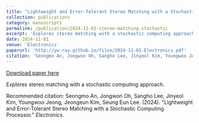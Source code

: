 ```yaml
---
title: "Lightweight and Error‑Tolerant Stereo Matching with a Stochastic Computing Processor"
collection: publications
category: manuscripts
permalink: /publication/2024-11-01-stereo-matching-stochastic
excerpt: 'Explores stereo matching with a stochastic computing approach.'
date: 2024-11-01
venue: 'Electronics'
paperurl: 'http://yw-ray.github.io/files/2024-11-01-Electronics.pdf'
citation: 'Seongmo An, Jongwon Oh, Sangho Lee, Jinyeol Kim, Youngwoo Jeong, Jeongeun Kim, Seung Eun Lee. (2024). &quot;Lightweight and Error‑Tolerant Stereo Matching with a Stochastic Computing Processor.&quot; <i>Electronics</i>.'
---
```


<a href='http://yw-ray.github.io/files/2024-11-01-Electronics.pdf'>Download paper here</a>

Explores stereo matching with a stochastic computing approach.

Recommended citation: Seongmo An, Jongwon Oh, Sangho Lee, Jinyeol Kim, Youngwoo Jeong, Jeongeun Kim, Seung Eun Lee. (2024). "Lightweight and Error‑Tolerant Stereo Matching with a Stochastic Computing Processor." <i>Electronics</i>.